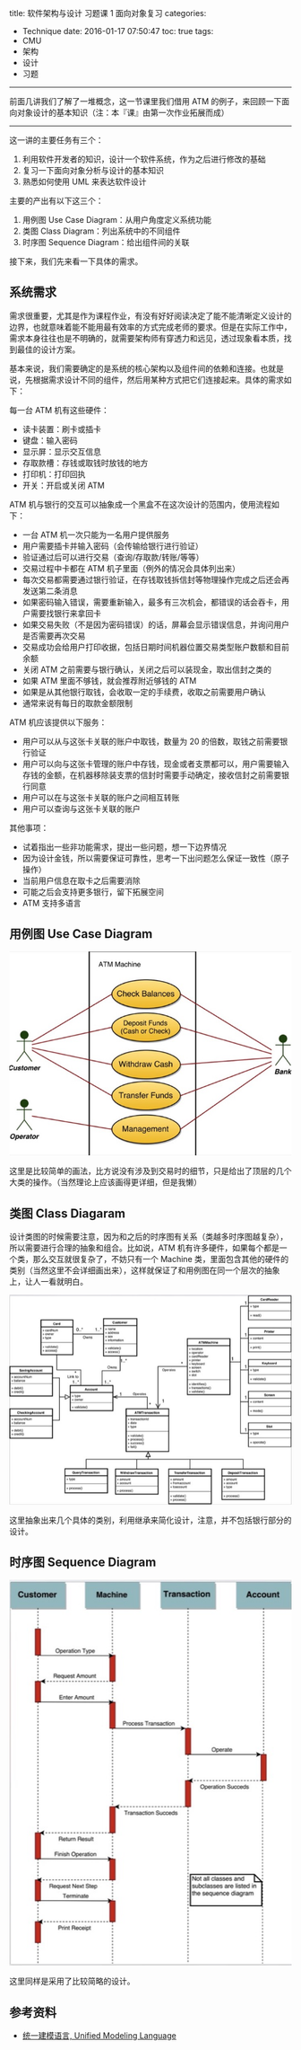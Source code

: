 title: 软件架构与设计 习题课 1 面向对象复习
categories:
- Technique
date: 2016-01-17 07:50:47
toc: true
tags:
- CMU
- 架构
- 设计
- 习题
---

前面几讲我们了解了一堆概念，这一节课里我们借用 ATM 的例子，来回顾一下面向对象设计的基本知识（注：本『课』由第一次作业拓展而成）

<!-- more -->

---

这一讲的主要任务有三个：

1. 利用软件开发者的知识，设计一个软件系统，作为之后进行修改的基础
2. 复习一下面向对象分析与设计的基本知识
3. 熟悉如何使用 UML 来表达软件设计

主要的产出有以下这三个：

1. 用例图 Use Case Diagram：从用户角度定义系统功能
2. 类图 Class Diagram：列出系统中的不同组件
3. 时序图 Sequence Diagram：给出组件间的关联

接下来，我们先来看一下具体的需求。

## 系统需求

需求很重要，尤其是作为课程作业，有没有好好阅读决定了能不能清晰定义设计的边界，也就意味着能不能用最有效率的方式完成老师的要求。但是在实际工作中，需求本身往往也是不明确的，就需要架构师有穿透力和远见，透过现象看本质，找到最佳的设计方案。

基本来说，我们需要确定的是系统的核心架构以及组件间的依赖和连接。也就是说，先根据需求设计不同的组件，然后用某种方式把它们连接起来。具体的需求如下：

每一台 ATM 机有这些硬件：

+ 读卡装置：刷卡或插卡
+ 键盘：输入密码
+ 显示屏：显示交互信息
+ 存取款槽：存钱或取钱时放钱的地方
+ 打印机：打印回执
+ 开关：开启或关闭 ATM

ATM 机与银行的交互可以抽象成一个黑盒不在这次设计的范围内，使用流程如下：

+ 一台 ATM 机一次只能为一名用户提供服务
+ 用户需要插卡并输入密码（会传输给银行进行验证）
+ 验证通过后可以进行交易（查询/存取款/转账/等等）
+ 交易过程中卡都在 ATM 机子里面（例外的情况会具体列出来）
+ 每次交易都需要通过银行验证，在存钱取钱拆信封等物理操作完成之后还会再发送第二条消息
+ 如果密码输入错误，需要重新输入，最多有三次机会，都错误的话会吞卡，用户需要找银行来拿回卡
+ 如果交易失败（不是因为密码错误）的话，屏幕会显示错误信息，并询问用户是否需要再次交易
+ 交易成功会给用户打印收据，包括日期时间机器位置交易类型账户数额和目前余额
+ 关闭 ATM 之前需要与银行确认，关闭之后可以装现金，取出信封之类的
+ 如果 ATM 里面不够钱，就会推荐附近够钱的 ATM
+ 如果是从其他银行取钱，会收取一定的手续费，收取之前需要用户确认
+ 通常来说有每日的取款金额限制

ATM 机应该提供以下服务：

+ 用户可以从与这张卡关联的账户中取钱，数量为 20 的倍数，取钱之前需要银行验证
+ 用户可以向与这张卡管理的账户中存钱，现金或者支票都可以，用户需要输入存钱的金额，在机器移除装支票的信封时需要手动确定，接收信封之前需要银行同意
+ 用户可以在与这张卡关联的账户之间相互转账
+ 用户可以查询与这张卡关联的账户

其他事项：

+ 试着指出一些非功能需求，提出一些问题，想一下边界情况
+ 因为设计金钱，所以需要保证可靠性，思考一下出问题怎么保证一致性（原子操作）
+ 当前用户信息在取卡之后需要消除
+ 可能之后会支持更多银行，留下拓展空间
+ ATM 支持多语言

## 用例图 Use Case Diagram

![](/images/14530445743502.jpg)

这里是比较简单的画法，比方说没有涉及到交易时的细节，只是给出了顶层的几个大类的操作。（当然理论上应该画得更详细，但是我懒）

## 类图 Class Diagaram

设计类图的时候需要注意，因为和之后的时序图有关系（类越多时序图越复杂），所以需要进行合理的抽象和组合。比如说，ATM 机有许多硬件，如果每个都是一个类，那么交互就很复杂了，不妨只有一个 Machine 类，里面包含其他的硬件的类别（当然这里不会详细画出来），这样就保证了和用例图在同一个层次的抽象上，让人一看就明白。

![](/images/14530639861969.jpg)

这里抽象出来几个具体的类别，利用继承来简化设计，注意，并不包括银行部分的设计。

## 时序图 Sequence Diagram

![](/images/14530671333085.jpg)

这里同样是采用了比较简略的设计。


## 参考资料
 
+ [统一建模语言, Unified Modeling Language](http://www.ibm.com/developerworks/cn/rational/uml/newto.html) 


